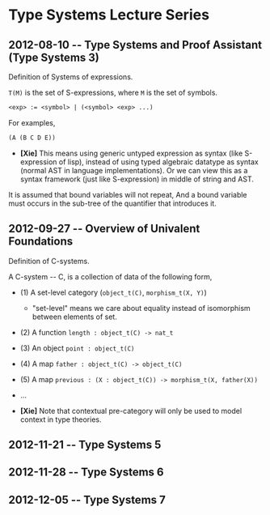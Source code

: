 # Type Systems Lecture Series

## 2012-08-10 -- Type Systems and Proof Assistant (Type Systems 3)

Definition of Systems of expressions.

`T(M)` is the set of S-expressions, where `M` is the set of symbols.

``` lisp
<exp> := <symbol> | (<symbol> <exp> ...)
```

For examples,

``` lisp
(A (B C D E))
```

- **[Xie]**
  This means using generic untyped expression as syntax (like S-expression of lisp),
  instead of using typed algebraic datatype as syntax (normal AST in language implementations).
  Or we can view this as a syntax framework (just like S-expression) in middle of string and AST.

It is assumed that bound variables will not repeat,
And a bound variable must occurs in the sub-tree of the quantifier that introduces it.

## 2012-09-27 -- Overview of Univalent Foundations

Definition of C-systems.

A C-system -- C, is a collection of data of the following form,

- (1) A set-level category (`object_t(C)`, `morphism_t(X, Y)`)
  - "set-level" means we care about equality instead of isomorphism between elements of set.
- (2) A function `length : object_t(C) -> nat_t`
- (3) An object `point : object_t(C)`
- (4) A map `father : object_t(C) -> object_t(C)`
- (5) A map `previous : (X : object_t(C)) -> morphism_t(X, father(X))`
- ...

- **[Xie]**
  Note that contextual pre-category will only be used to model context in type theories.

## 2012-11-21 -- Type Systems 5

## 2012-11-28 -- Type Systems 6

## 2012-12-05 -- Type Systems 7
